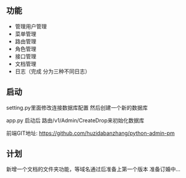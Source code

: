 ## 功能

* 管理用户管理
* 菜单管理
* 路由管理
* 角色管理
* 接口管理
* 文档管理
* 日志（完成 分为三种不同日志）

## 启动
  setting.py里面修改连接数据库配置
  然后创建一个新的数据库
  
  app.py 启动后 路由/v1/Admin/CreateDrop来初始化数据库 
  
  前端GIT地址: https://github.com/huzidabanzhang/python-admin-pm

## 计划
  新增一个文档的文件夹功能，等域名通过后准备上第一个版本
  准备订婚中...
